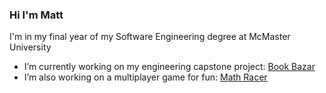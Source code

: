 ### Hi I'm Matt

I'm in my final year of my Software Engineering degree at McMaster University

- I’m currently working on my engineering capstone project: [Book Bazar](https://github.com/calebmech/Book-Bazar)
- I’m also working on a multiplayer game for fun: [Math Racer](https://github.com/Matthew-dw/MathRacer) 
